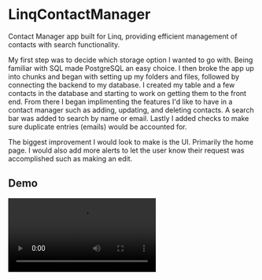 # LinqContactManager

Contact Manager app built for Linq, providing efficient management of contacts with search functionality.

My first step was to decide which storage option I wanted to go with. Being familiar with SQL made PostgreSQL an easy choice.
I then broke the app up into chunks and began with setting up my folders and files, followed by connecting the backend to my database.
I created my table and a few contacts in the database and starting to work on getting them to the front end.
From there I began implimenting the features I'd like to have in a contact manager such as adding, updating, and deleting contacts.
A search bar was added to search by name or email.
Lastly I added checks to make sure duplicate entries (emails) would be accounted for.

The biggest improvement I would look to make is the UI. Primarily the home page.
I would also add more alerts to let the user know their request was accomplished such as making an edit.

## Demo
<video src="https://drive.google.com/file/d/17mu0OijFZC0ZlgA5UYo4qTsVCq_8TWEJ/view?usp=sharing" width="300" />



## Features
- Add new contacts with name and email.
- View all contacts.
- Search contacts by name or email.
- Built with Node.js, Express, PostgreSQL, and Vite.

---

## Prerequisites
Ensure you have the following installed:
- [Node.js](https://nodejs.org/) (v18+ recommended)
- [PostgreSQL](https://www.postgresql.org/)
- [Vite](https://vitejs.dev/) (installed via npm)
- [Postman](https://www.postman.com/downloads/) for API testing (optional)

---

## Installation

1. **Clone the Repository:**
    ```bash
    git clone https://github.com/ZF4/LinqContactManager.git
    cd LinqContactManager
    ```

2. **Install Backend Dependencies:**
    ```bash
    cd server
    npm install
    ```

3. **Install Frontend Dependencies:**
    ```bash
    cd ../client
    npm install
    ```

4. **Configure Environment Variables:**
    Create a `.env` file in the backend directory with the following variables:
    ```env
    DB_USER=your_pg_username
    DB_PASSWORD=your_pg_password
    DB_HOST=localhost
    DB_PORT=5432
    DB_NAME=contact_list_manager
    ```

---

## Database Setup

1. **Start PostgreSQL:**
    Ensure PostgreSQL is running using pgAdmin or CLI:
    ```bash
    sudo service postgresql start
    ```

2. **Create Database and Table:**
    ```sql
    CREATE DATABASE contact_list_manager;
    
    CREATE TABLE contacts (
      id SERIAL PRIMARY KEY,
      name VARCHAR(255) NOT NULL,
      email VARCHAR(255) UNIQUE NOT NULL
    );
    ```

---

## Running the Application

1. **Start the Backend Server:**
    ```bash
    cd server
    npm run dev
    ```
    The server will run at `http://localhost:8080`

2. **Start the Frontend with Vite:**
    ```bash
    cd ../client
    npm run dev
    ```
    By default, Vite will run on `http://localhost:5173`

---

## API Endpoints

- **Add Contact:**
  - `POST /contacts`
  - Body: `{ "name": "John Doe", "email": "john.doe@example.com" }`
- **Get All Contacts:**
  - `GET /contacts`
- **Search Contacts:**
  - `GET /contacts/search?query=john`

---

## Contact
For any questions, reach out via email.

